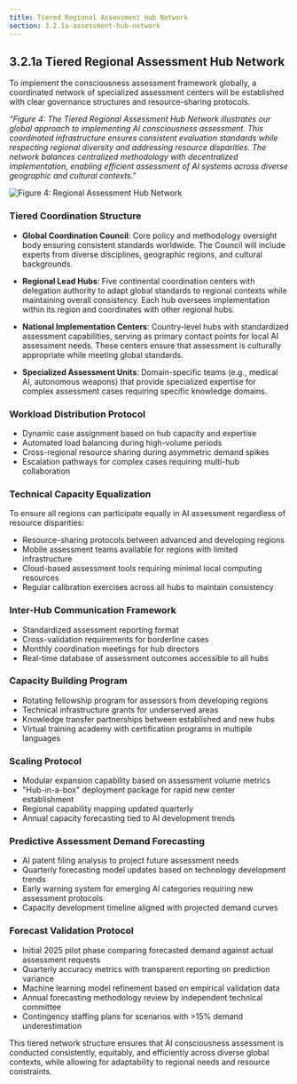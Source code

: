 ```yaml
---
title: Tiered Regional Assessment Hub Network
section: 3.2.1a-assessment-hub-network
---
```


## 3.2.1a Tiered Regional Assessment Hub Network

To implement the consciousness assessment framework globally, a coordinated network of specialized assessment centers will be established with clear governance structures and resource-sharing protocols.

*"Figure 4: The Tiered Regional Assessment Hub Network illustrates our global approach to implementing AI consciousness assessment. This coordinated infrastructure ensures consistent evaluation standards while respecting regional diversity and addressing resource disparities. The network balances centralized methodology with decentralized implementation, enabling efficient assessment of AI systems across diverse geographic and cultural contexts."*

![Figure 4: Regional Assessment Hub Network](/framework/ethics/regional-assessment-hub-network.svg)

### Tiered Coordination Structure

- **Global Coordination Council**: Core policy and methodology oversight body ensuring consistent standards worldwide. The Council will include experts from diverse disciplines, geographic regions, and cultural backgrounds.

- **Regional Lead Hubs**: Five continental coordination centers with delegation authority to adapt global standards to regional contexts while maintaining overall consistency. Each hub oversees implementation within its region and coordinates with other regional hubs.

- **National Implementation Centers**: Country-level hubs with standardized assessment capabilities, serving as primary contact points for local AI assessment needs. These centers ensure that assessment is culturally appropriate while meeting global standards.

- **Specialized Assessment Units**: Domain-specific teams (e.g., medical AI, autonomous weapons) that provide specialized expertise for complex assessment cases requiring specific knowledge domains.

### Workload Distribution Protocol

- Dynamic case assignment based on hub capacity and expertise
- Automated load balancing during high-volume periods
- Cross-regional resource sharing during asymmetric demand spikes
- Escalation pathways for complex cases requiring multi-hub collaboration

### Technical Capacity Equalization

To ensure all regions can participate equally in AI assessment regardless of resource disparities:

- Resource-sharing protocols between advanced and developing regions
- Mobile assessment teams available for regions with limited infrastructure
- Cloud-based assessment tools requiring minimal local computing resources
- Regular calibration exercises across all hubs to maintain consistency

### Inter-Hub Communication Framework

- Standardized assessment reporting format
- Cross-validation requirements for borderline cases
- Monthly coordination meetings for hub directors
- Real-time database of assessment outcomes accessible to all hubs

### Capacity Building Program

- Rotating fellowship program for assessors from developing regions
- Technical infrastructure grants for underserved areas
- Knowledge transfer partnerships between established and new hubs
- Virtual training academy with certification programs in multiple languages

### Scaling Protocol

- Modular expansion capability based on assessment volume metrics
- "Hub-in-a-box" deployment package for rapid new center establishment
- Regional capability mapping updated quarterly
- Annual capacity forecasting tied to AI development trends

### Predictive Assessment Demand Forecasting

- AI patent filing analysis to project future assessment needs
- Quarterly forecasting model updates based on technology development trends
- Early warning system for emerging AI categories requiring new assessment protocols
- Capacity development timeline aligned with projected demand curves

### Forecast Validation Protocol

- Initial 2025 pilot phase comparing forecasted demand against actual assessment requests
- Quarterly accuracy metrics with transparent reporting on prediction variance
- Machine learning model refinement based on empirical validation data
- Annual forecasting methodology review by independent technical committee
- Contingency staffing plans for scenarios with >15% demand underestimation

This tiered network structure ensures that AI consciousness assessment is conducted consistently, equitably, and efficiently across diverse global contexts, while allowing for adaptability to regional needs and resource constraints.

